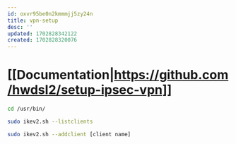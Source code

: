 ```yaml
---
id: oxvr95be0n2kmmmjj5zy24n
title: vpn-setup
desc: ''
updated: 1702828342122
created: 1702828320076
---
```




# [[Documentation|https://github.com/hwdsl2/setup-ipsec-vpn]]

```bash
cd /usr/bin/

sudo ikev2.sh --listclients

sudo ikev2.sh --addclient [client name]
```